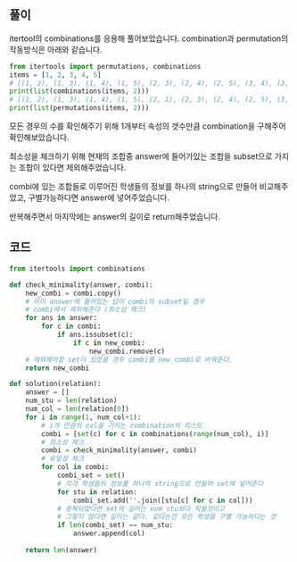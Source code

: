 ## 풀이

itertool의 combinations를 응용해 풀어보았습니다. combination과 permutation의 작동방식은 아래와 같습니다.  
```python
from itertools import permutations, combinations
items = [1, 2, 3, 4, 5]
# [(1, 2), (1, 3), (1, 4), (1, 5), (2, 3), (2, 4), (2, 5), (3, 4), (3, 5), (4, 5)]
print(list(combinations(items, 2)))
# [(1, 2), (1, 3), (1, 4), (1, 5), (2, 1), (2, 3), (2, 4), (2, 5), (3, 1), (3, 2), (3, 4), (3, 5), (4, 1), (4, 2), (4, 3), (4, 5), (5, 1), (5, 2), (5, 3), (5, 4)]
print(list(permutations(items, 2)))

```
모든 경우의 수를 확인해주기 위해 1개부터 속성의 갯수만큼 combination을 구해주어 확인해보았습니다.  

최소성을 체크하기 위해 현재의 조합중 answer에 들어가있는 조합을 subset으로 가지는 조합이 있다면 제외해주었습니다.  

combi에 있는 조합들로 이루어진 학생들의 정보를 하나의 string으로 만들어 비교해주었고, 구별가능하다면 answer에 넣어주었습니다.  

반복해주면서 마지막에는 answer의 길이로 return해주었습니다.  

## 코드
```python
from itertools import combinations

def check_minimality(answer, combi):
    new_combi = combi.copy()
    # 이미 answer에 들어있는 답이 combi의 subset일 경우
    # combi에서 제외해준다 (최소성 체크)
    for ans in answer:
        for c in combi:
            if ans.issubset(c):
                if c in new_combi:
                    new_combi.remove(c)
    # 제외해야할 set이 있었을 경우 combi를 new_combi로 바꿔준다.
    return new_combi

def solution(relation):
    answer = []
    num_stu = len(relation)
    num_col = len(relation[0])
    for i in range(1, num_col+1):
        # i개 만큼의 col을 가지는 combination의 리스트
        combi = [set(c) for c in combinations(range(num_col), i)]
        # 최소성 체크
        combi = check_minimality(answer, combi)
        # 유일성 체크
        for col in combi:
            combi_set = set()
            # 각각 학생들의 정보를 하나의 string으로 만들어 set에 넣어준다
            for stu in relation:
                combi_set.add(''.join([stu[c] for c in col]))
            # 중복되었다면 set의 길이는 num_stu보다 작을것이고
            # 그렇지 않다면 길이는 같다. 같다는건 모든 학생을 구별 가능하다는 것
            if len(combi_set) == num_stu:
                answer.append(col)
    
    return len(answer)
```
